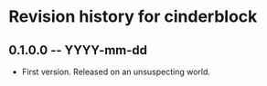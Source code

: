 # Revision history for cinderblock

## 0.1.0.0 -- YYYY-mm-dd

* First version. Released on an unsuspecting world.
